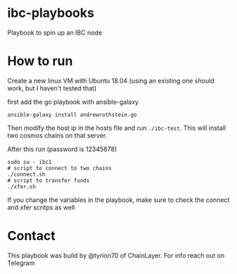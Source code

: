 # ibc-playbooks
Playbook to spin up an IBC node

# How to run
Create a new linux VM with Ubuntu 18.04 (using an existing one should work, but I haven't tested that)

first add the go playbook with ansible-galaxy

```ansible-galaxy install andrewrothstein.go```

Then modify the host ip in the hosts file and run `./ibc-test`. This will install two cosmos chains on that server. 

After this run (password is 12345678)

```
sudo su - ibc1
# script to connect to two chains
./connect.sh 
# script to transfer funds
./xfer.sh
```

If you change the variables in the playbook, make sure to check the connect and xfer scritps as well

# Contact
This playbook was build by @tyrion70 of ChainLayer. For info reach out on Telegram
